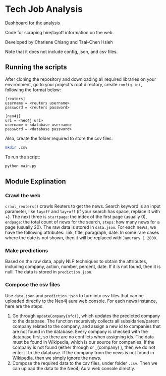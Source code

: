 # Tech Job Analysis
[Dashboard for the analysis](http://ec2co-ecsel-1t8d57e7u9viu-277156907.us-east-1.elb.amazonaws.com:5005/)

Code for scraping hire/layoff information on the web.

Developed by Charlene Chiang and Tsai-Chen Hsieh

Note that it does not include config, json, and csv files. 

## Running the scripts 
After cloning the repository and downloading all required libraries on your environment, go to your project's root directory, create `config.ini`, following the format below:
```
[reuters]
username = <reuters username>
password = <reuters password>

[neo4j]
uri = <neo4j uri>
username = <database username>
password = <database password>
```
Also, create the folder required to store the csv files:
```bash
mkdir .csv
```
To run the script: 
```bash
python main.py
```

## Module Explination
### Crawl the web
`crawl_reuters()` crawls Reuters to get the news. Search keyword is an input parameter, like `layoff` and `lay+off` (if your search has space, replace it with +). The next three is `startpage`: the index of the first page (usually 0), `endpage`: the total count of news for the search, `steps`: how many news for a page (usually 20). The raw data is stored in `data.json`. For each news, we have the following attributes: link, title, paragraph, date. In some rare cases where the date is not shown, then it will be replaced with `Janurary 1 2000`.

### Make predictions
Based on the raw data, apply NLP techniques to obtain the attributes, including company, action, number, percent, date. If it is not found, then it is null. The data is stored in `prediction.json`.

### Compose the csv files
Use `data.json` and `prediction.json` to turn into csv files that can be uploaded directly to the Neo4j aura web console. For each news instance, here are the steps:
1. Go through `updateCompanyInfo()`, which updates the predicted company to the database. The function recursively collects all subsidaries/parent company related to the company, and assign a new id to companies that are not found in the database. Every company is checked with the database first, so there are no conflicts when assigning ids. The data must be found in Wikipedia, which is our source for companies. If the company is not found (either through <Company Name> or <Company Name>_(company) ), then we do not enter it to the database. If the company from the news is not found in Wikipedia, then we simply ignore the news. 
2. Compose the required data to the csv files, under folder `.csv`. Then we can upload the data to the Neo4j Aura web console directly. 
